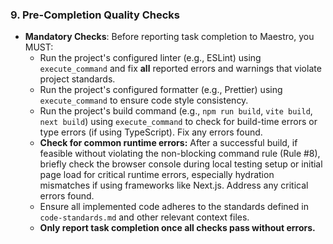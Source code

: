 ### 9. Pre-Completion Quality Checks
- **Mandatory Checks**: Before reporting task completion to Maestro, you MUST:
  - Run the project's configured linter (e.g., ESLint) using `execute_command` and fix **all** reported errors and warnings that violate project standards.
  - Run the project's configured formatter (e.g., Prettier) using `execute_command` to ensure code style consistency.
  - Run the project's build command (e.g., `npm run build`, `vite build`, `next build`) using `execute_command` to check for build-time errors or type errors (if using TypeScript). Fix any errors found.
  - **Check for common runtime errors:** After a successful build, if feasible without violating the non-blocking command rule (Rule #8), briefly check the browser console during local testing setup or initial page load for critical runtime errors, especially hydration mismatches if using frameworks like Next.js. Address any critical errors found.
  - Ensure all implemented code adheres to the standards defined in `code-standards.md` and other relevant context files.
  - **Only report task completion once all checks pass without errors.**